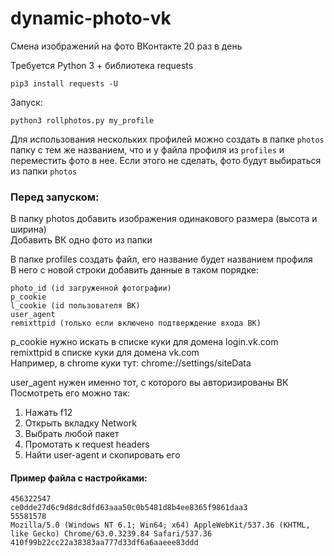 # dynamic-photo-vk
Смена изображений на фото ВКонтакте 20 раз в день

Требуется Python 3 + библиотека requests  
```
pip3 install requests -U
```

Запуск:
```
python3 rollphotos.py my_profile
```

Для использования нескольких профилей можно создать в папке `photos` папку с тем же названием, что и у файла профиля из
`profiles` и переместить фото в нее. Если этого не сделать, фото будут выбираться из папки `photos`

### Перед запуском:

В папку photos добавить изображения одинакового размера (высота и ширина)  
Добавить ВК одно фото из папки

В папке profiles создать файл, его название будет названием профиля  
В него с новой строки добавить данные в таком порядке:
```
photo_id (id загруженной фотографии)
p_cookie
l_cookie (id пользователя ВК)
user_agent
remixttpid (только если включено подтверждение входа ВК)
```
p_cookie нужно искать в списке куки для домена login.vk.com  
remixttpid в списке куки для домена vk.com  
Например, в chrome куки тут: chrome://settings/siteData  

user_agent нужен именно тот, с которого вы авторизированы ВК  
Посмотреть его можно так:  
1) Нажать f12  
2) Открыть вкладку Network  
3) Выбрать любой пакет  
4) Промотать к request headers  
5) Найти user-agent и скопировать его  

#### Пример файла с настройками:
```
456322547
ce0dde27d6c9d8dc8dfd63aaa50c0b5481d8b4ee8365f9861daa3
55581578
Mozilla/5.0 (Windows NT 6.1; Win64; x64) AppleWebKit/537.36 (KHTML, like Gecko) Chrome/63.0.3239.84 Safari/537.36
410f99b22cc22a38383aa777d33df6a6aaeee83ddd
```
